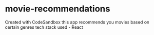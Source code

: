 # movie-recommendations
Created with CodeSandbox
this app recommends you movies based on certain genres
tech stack used - React 
